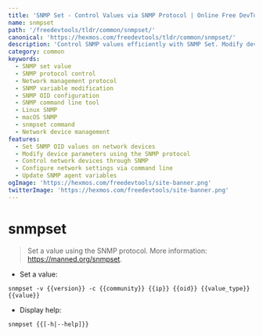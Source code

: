 ```yaml
---
title: 'SNMP Set - Control Values via SNMP Protocol | Online Free DevTools by Hexmos'
name: snmpset
path: '/freedevtools/tldr/common/snmpset/'
canonical: 'https://hexmos.com/freedevtools/tldr/common/snmpset/'
description: 'Control SNMP values efficiently with SNMP Set. Modify device parameters using the SNMP protocol. Free online tool, no registration required.'
category: common
keywords:
  - SNMP set value
  - SNMP protocol control
  - Network management protocol
  - SNMP variable modification
  - SNMP OID configuration
  - SNMP command line tool
  - Linux SNMP
  - macOS SNMP
  - snmpset command
  - Network device management
features:
  - Set SNMP OID values on network devices
  - Modify device parameters using the SNMP protocol
  - Control network devices through SNMP
  - Configure network settings via command line
  - Update SNMP agent variables
ogImage: 'https://hexmos.com/freedevtools/site-banner.png'
twitterImage: 'https://hexmos.com/freedevtools/site-banner.png'
---
```


# snmpset

> Set a value using the SNMP protocol.
> More information: <https://manned.org/snmpset>.

- Set a value:

`snmpset -v {{version}} -c {{community}} {{ip}} {{oid}} {{value_type}} {{value}}`

- Display help:

`snmpset {{[-h|--help]}}`
